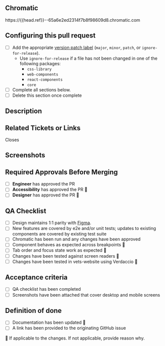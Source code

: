 ## Chromatic
<!-- DO NOT REMOVE - This `{{head.ref}}` is a placeholder for a CI job - it will be updated automatically -->
https://{{head.ref}}--65a6e2ed2314f7b8f98609d8.chromatic.com

## Configuring this pull request
- [ ] Add the appropriate [version patch label](https://github.com/department-of-veterans-affairs/component-library#how-to-choose-a-version-number) (`major`, `minor`, `patch`, or `ignore-for-release`).
    - Use `ignore-for-release` if a file has not been changed in one of the following packages: 
        - `css-library`
        - `web-components`
        - `react-components`
        - `core`
- [ ] Complete all sections below.
- [ ] Delete this section once complete

<!--
See also the Code Review Guiding Principles and Review guide for the component-library (internal link):
    https://vfs.atlassian.net/wiki/spaces/DST/pages/3509026855/Code+Review+Guiding+Principles+and+Review+guide+for+the+component-library
-->

## Description

<!-- 
Add a description even if it's just a short summary. Try not to make the reviewer figure out what the PR is trying to accomplish and don’t make assumptions about their understanding of the changes.
-->

## Related Tickets or Links

<!-- 
Link to any related tickets or links that are relevant to the PR.
-->

Closes <ticket>

## Screenshots

<!-- 
If there are any visual changes, screenshots should be added here.
-->

## Required Approvals Before Merging
- [ ] **Engineer** has approved the PR
- [ ] **Accessibility** has approved the PR 🔅
- [ ] **Designer** has approved the PR 🔅

## QA Checklist
- [ ] Design maintains 1:1 parity with [Figma](https://www.figma.com/files/1499394822283304153/project/105082786?fuid=1192586511403544015). 
- [ ] New features are covered by e2e and/or unit tests; updates to existing components are covered by existing test suite
- [ ] Chromatic has been run and any changes have been approved
- [ ] Component behaves as expected across breakpoints 🔅
- [ ] Tab order and focus state work as expected 🔅
- [ ] Changes have been tested against screen readers 🔅
- [ ] Changes have been tested in vets-website using Verdaccio 🔅

## Acceptance criteria
- [ ] QA checklist has been completed
- [ ] Screenshots have been attached that cover desktop and mobile screens

## Definition of done
- [ ] Documentation has been updated 🔅
- [ ] A link has been provided to the originating GitHub issue

🔅 If applicable to the changes. If not applicable, provide reason why.